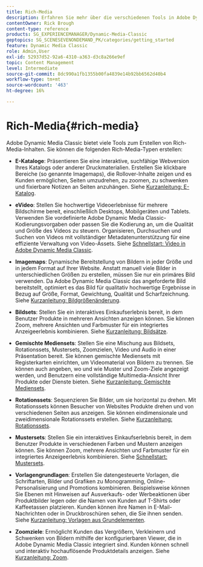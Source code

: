 ```yaml
---
title: Rich-Media
description: Erfahren Sie mehr über die verschiedenen Tools in Adobe Dynamic Media Classic, mit denen Sie Rich Media erstellen können.
contentOwner: Rick Brough
content-type: reference
products: SG_EXPERIENCEMANAGER/Dynamic-Media-Classic
geptopics: SG_SCENESEVENONDEMAND_PK/categories/getting_started
feature: Dynamic Media Classic
role: Admin,User
exl-id: 52937d52-92a6-4310-a363-d3c8a266e9ef
topic: Content Management
level: Intermediate
source-git-commit: 8dc990a1fb1355b00fa4839e14b92bb6562d40b4
workflow-type: tm+mt
source-wordcount: '463'
ht-degree: 16%

---
```


# Rich-Media{#rich-media}

Adobe Dynamic Media Classic bietet viele Tools zum Erstellen von Rich-Media-Inhalten. Sie können die folgenden Rich-Media-Typen erstellen:

* **E-Kataloge**: Präsentieren Sie eine interaktive, suchfähige Webversion Ihres Katalogs oder anderer Druckmaterialien. Erstellen Sie klickbare Bereiche (so genannte Imagemaps), die Rollover-Inhalte zeigen und es Kunden ermöglichen, Seiten umzudrehen, zu zoomen, zu schwenken und fixierbare Notizen an Seiten anzuhängen.
Siehe [Kurzanleitung: E-Katalog](/help/using/quick-start-ecatalog.md).

* **eVideo**: Stellen Sie hochwertige Videoerlebnisse für mehrere Bildschirme bereit, einschließlich Desktops, Mobilgeräten und Tablets. Verwenden Sie vordefinierte Adobe Dynamic Media Classic-Kodierungsvorgaben oder passen Sie die Kodierung an, um die Qualität und Größe des Videos zu steuern. Organisieren, Durchsuchen und Suchen von Videos mit vollständiger Metadatenunterstützung für eine effiziente Verwaltung von Video-Assets.
Siehe [Schnellstart: Video in Adobe Dynamic Media Classic](/help/using/quick-start-video.md).

* **Imagemaps**: Dynamische Bereitstellung von Bildern in jeder Größe und in jedem Format auf Ihrer Website. Anstatt manuell viele Bilder in unterschiedlichen Größen zu erstellen, müssen Sie nur ein primäres Bild verwenden. Da Adobe Dynamic Media Classic das angeforderte Bild bereitstellt, optimiert es das Bild für qualitativ hochwertige Ergebnisse in Bezug auf Größe, Format, Gewichtung, Qualität und Scharfzeichnung.
Siehe [Kurzanleitung: Bildgrößenänderung](/help/using/quick-start-image-sizing.md).

* **Bildsets**: Stellen Sie ein interaktives Einkaufserlebnis bereit, in dem Benutzer Produkte in mehreren Ansichten anzeigen können. Sie können Zoom, mehrere Ansichten und Farbmuster für ein integriertes Anzeigeerlebnis kombinieren.
Siehe [Kurzanleitung: Bildsätze](/help/using/quick-start-image-sets.md).

* **Gemischte Mediensets**: Stellen Sie eine Mischung aus Bildsets, Rotationssets, Mustersets, Zoomzielen, Video und Audio in einer Präsentation bereit. Sie können gemischte Mediensets mit Registerkarten einrichten, um Videomaterial von Bildern zu trennen. Sie können auch angeben, wo und wie Muster und Zoom-Ziele angezeigt werden, und Benutzern eine vollständige Multimedia-Ansicht Ihrer Produkte oder Dienste bieten.
Siehe [Kurzanleitung: Gemischte Mediensets](/help/using/quick-start-mixed-media-sets.md).

* **Rotationssets**: Sequenzieren Sie Bilder, um sie horizontal zu drehen. Mit Rotationssets können Besucher von Websites Produkte drehen und von verschiedenen Seiten aus anzeigen. Sie können eindimensionale und zweidimensionale Rotationssets erstellen.
Siehe [Kurzanleitung: Rotationssets](/help/using/quick-start-spin-sets.md).

* **Mustersets**: Stellen Sie ein interaktives Einkaufserlebnis bereit, in dem Benutzer Produkte in verschiedenen Farben und Mustern anzeigen können. Sie können Zoom, mehrere Ansichten und Farbmuster für ein integriertes Anzeigeerlebnis kombinieren.
Siehe [Schnellstart: Mustersets](/help/using/quick-start-swatch-sets.md).

* **Vorlagengrundlagen**: Erstellen Sie datengesteuerte Vorlagen, die Schriftarten, Bilder und Grafiken zu Monogramming, Online-Personalisierung und Promotions kombinieren. Beispielsweise können Sie Ebenen mit Hinweisen auf Ausverkaufs- oder Werbeaktionen über Produktbilder legen oder die Namen von Kunden auf T-Shirts oder Kaffeetassen platzieren. Kunden können ihre Namen in E-Mail-Nachrichten oder in Druckbroschüren sehen, die Sie ihnen senden.
Siehe [Kurzanleitung: Vorlagen aus Grundelementen](/help/using/quick-start-template-basics.md).

* **Zoomziele**: Ermöglicht Kunden das Vergrößern, Verkleinern und Schwenken von Bildern mithilfe der konfigurierbaren Viewer, die in Adobe Dynamic Media Classic integriert sind. Kunden können schnell und interaktiv hochauflösende Produktdetails anzeigen.
Siehe [Kurzanleitung: Zoom](/help/using/quick-start-zoom.md).
